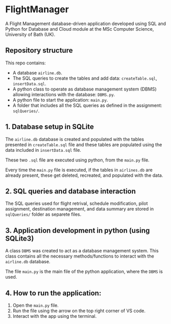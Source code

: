 # FlightManager
A Flight Management database-driven application developed using SQL and Python for Database and Cloud module at the MSc Computer Science, University of Bath (UK).

## Repository structure
This repo contains:
- A database ```airline.db```.
- The SQL queries to create the tables and add data: ```createTable.sql```, ```insertData.sql```.
- A python class to operate as database management system (DBMS) allowing interactions with the database: ```DBMS.py```.
- A python file to start the application: ```main.py```.
- A folder that includes all the SQL queries as defined in the assignment: ```sqlQueries/```.


## 1. Database setup in SQLite
The ```airline.db``` database is created and populated with the tables presented in ```createTable.sql``` file and these tables
are populated using the data included in ```insertData.sql``` file. 

These two ```.sql``` file are executed using python, from the ```main.py``` file.

Every time the ```main.py``` file is executed, if the tables in ```airlines.db``` are already present, these get deleted,
recreated, and populated with the data.

## 2. SQL queries and database interaction
The SQL queries used for flight retrival, schedule modification, pilot assignment, destination management, and data summary
are stored in ```sqlQueries/``` folder as separete files.

## 3. Application development in python (using SQLite3)
A class ```DBMS``` was created to act as a database management system. This class contains all the necessary methods/functions
to interact with the ```airline.db``` database.

The file ```main.py``` is the main file of the python application, where the ```DBMS``` is used.

## 4. How to run the application:
1. Open the ```main.py``` file.
2. Run the file using the arrow on the top right corner of VS code.
3. Interact with the app using the terminal.



